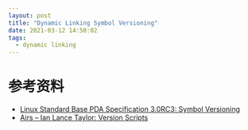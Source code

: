 ```yaml
---
layout: post
title: "Dynamic Linking Symbol Versioning"
date: 2021-03-12 14:50:02
tags:
  - dynamic linking
---
```


# 参考资料

+ [Linux Standard Base PDA Specification 3.0RC3: Symbol Versioning](https://refspecs.linuxfoundation.org/LSB_3.0.0/LSB-PDA/LSB-PDA.junk/symversion.html)
+ [Airs – Ian Lance Taylor: Version Scripts](https://www.airs.com/blog/archives/300)
